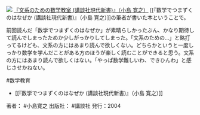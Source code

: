 [![](https://images-fe.ssl-images-amazon.com/images/I/41K8BQJQ67L._SL160_.jpg)](http://www.amazon.co.jp/exec/obidos/ASIN/4061497596/choiyaki81-22/ref=nosim)
[『文系のための数学教室 (講談社現代新書)』（小島 寛之）](http://www.amazon.co.jp/exec/obidos/ASIN/4061497596/choiyaki81-22/ref=nosim)
[[『数学でつまずくのはなぜか (講談社現代新書)』（小島 寛之）]]の筆者が書いた本ということで。

前回読んだ「数学でつまずくのはなぜか」が素晴らしかったぶん、かなり期待して読んでしまったためか少しがっかりしてしまった。「文系のための…」と銘打ってるけども、文系の方にはあまり読んで欲しくない。どちらかというと一度しっかり数学を学んだことがある方のほうが楽しく読むことができると思う。文系の方にはあまり読んで欲しくはない。「やっぱ数学難しいわ、できひんわ」と感じさせかねない。

#数学教育 

- [[『数学でつまずくのはなぜか (講談社現代新書)』（小島 寛之）]]

著者： #小島寛之
出版社： #講談社
発行：2004

